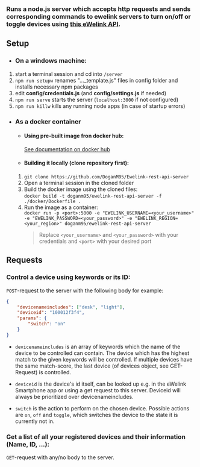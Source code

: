 ### Runs a node.js server which accepts http requests and sends corresponding commands to ewelink servers to turn on/off or toggle devices using [this eWelink API](https://ewelink-api.now.sh/docs/quickstart).

## Setup

- ### On a windows machine:

1. start a terminal session and cd into `/server`  
2. `npm run setupw` renames "..._template.js" files in config folder and installs necessary npm packages  
3. edit **config/credentials.js** (and **config/settings.js** if needed)  
4. `npm run serve` starts the server (`localhost:3000` if not configured)  
5. `npm run killw` kills any running node apps (in case of startup errors)  

- ### As a docker container  

  - #### Using pre-built image fron docker hub:

    [See documentation on docker hub](https://hub.docker.com/repository/docker/doganm95/ewelink-rest-api-server)

  - #### Building it locally (clone repository first):

  1. `git clone https://github.com/DoganM95/Ewelink-rest-api-server`  
  2. Open a terminal session in the cloned folder
  3. Build the docker image using the cloned files:   
   `docker build -t doganm95/ewelink-rest-api-server -f ./docker/Dockerfile .`  
  4. Run the image as a container:  
   `docker run -p <port>:5000 -e "EWELINK_USERNAME=<your_username>" -e "EWELINK_PASSWORD=<your_password>" -e "EWELINK_REGION=<your_region>" doganm95/ewelink-rest-api-server` 
       >Replace `<your_username>` and `<your_password>` with your credentials and `<port>` with your desired port  

## Requests

### Control a device using keywords or its ID:

`POST`-request to the server with the following body for example:

```json
{  
    "devicenameincludes": ["desk", "light"],  
    "deviceid": "100012f3f4",
    "params": {
        "switch": "on"
    }
}
```

- `devicenameincludes` is an array of keywords which the name of the device to be controlled can contain. The device which has the highest match to the given keywords will be controlled. If multiple devices have the same match-score, the last device (of devices object, see GET-Request) is controlled.  

- `deviceid` is the device's id itself, can be looked up e.g. in the eWelink Smartphone app or using a get request to this server.  Deviceid will always be prioritized over devicenameincludes.  

- `switch` is the action to perform on the chosen device. Possible actions are `on`, `off` and `toggle`, which switches the device to the state it is currently not in.  

### Get a list of all your registered devices and their information (Name, ID, ...):

  `GET`-request with any/no body to the server.
